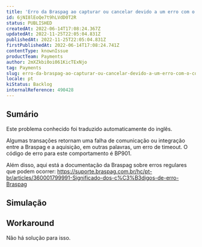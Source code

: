 ```yaml
---
title: 'Erro da Braspag ao capturar ou cancelar devido a um erro com o código BP901'
id: 6jNI8lEoQe7t9hLVdD0T2R
status: PUBLISHED
createdAt: 2022-06-14T17:08:24.367Z
updatedAt: 2022-11-25T22:05:04.831Z
publishedAt: 2022-11-25T22:05:04.831Z
firstPublishedAt: 2022-06-14T17:08:24.741Z
contentType: knownIssue
productTeam: Payments
author: 2mXZkbi0oi061KicTExNjo
tag: Payments
slug: erro-da-braspag-ao-capturar-ou-cancelar-devido-a-um-erro-com-o-codigo-bp901
locale: pt
kiStatus: Backlog
internalReference: 490428
---
```


## Sumário

<div class="alert alert-info">
  <p>Este problema conhecido foi traduzido automaticamente do inglês.</p>
</div>


Algumas transações retornam uma falha de comunicação ou integração entre a Braspag e a aquisição, em outras palavras, um erro de timeout. O código de erro para este comportamento é BP901.

Além disso, aqui está a documentação da Braspag sobre erros regulares que podem ocorrer: https://suporte.braspag.com.br/hc/pt-br/articles/360001799991-Significado-dos-c%C3%B3digos-de-erro-Braspag



## Simulação





## Workaround


Não há solução para isso.

